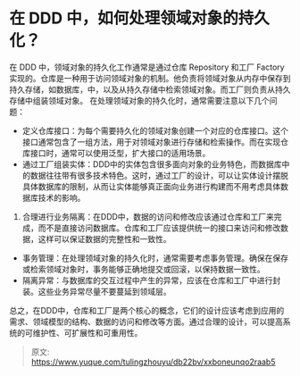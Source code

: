 # 在 DDD 中，如何处理领域对象的持久化？

在 DDD 中，领域对象的持久化工作通常是通过仓库 Repository 和工厂 Factory 实现的。仓库是一种用于访问领域对象的机制。他负责将领域对象从内存中保存到持久存储，如数据库，中，以及从持久存储中检索领域对象。而工厂则负责从持久存储中组装领域对象。
在处理领域对象的持久化时，通常需要注意以下几个问题：

- 定义仓库接口：为每个需要持久化的领域对象创建一个对应的仓库接口。这个接口通常包含了一组方法，用于对领域对象进行存储和检索操作。而在实现仓库接口时，通常可以使用泛型，扩大接口的适用场景。
- 通过工厂组装实体：DDD中的实体包含很多面向对象的业务特色，而数据库中的数据往往带有很多技术特色。这时，通过工厂的设计，可以让实体设计摆脱具体数据库的限制，从而让实体能够真正面向业务进行构建而不用考虑具体数据库技术的影响。
1. 合理进行业务隔离：在DDD中，数据的访问和修改应该通过仓库和工厂来完成，而不是直接访问数据库。仓库和工厂应该提供统一的接口来访问和修改数据，这样可以保证数据的完整性和一致性。
- 事务管理：在处理领域对象的持久化时，通常需要考虑事务管理。确保在保存或检索领域对象时，事务能够正确地提交或回滚，以保持数据一致性。
- 隔离异常：与数据库的交互过程中产生的异常，应该在仓库和工厂中进行封装。这些业务异常尽量不要蔓延到领域层。

总之，在DDD中，仓库和工厂是两个核心的概念，它们的设计应该考虑到应用的需求、领域模型的结构、数据的访问和修改等方面。通过合理的设计，可以提高系统的可维护性、可扩展性和可重用性。


> 原文: <https://www.yuque.com/tulingzhouyu/db22bv/xxboneunqo2raab5>